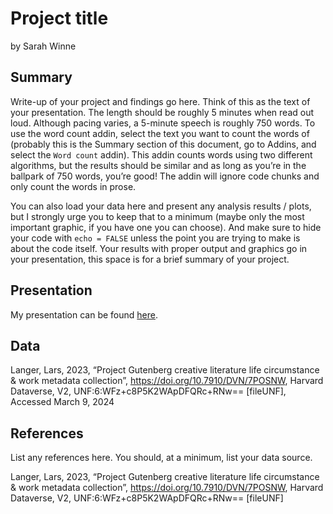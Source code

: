 Project title
================
by Sarah Winne

## Summary

Write-up of your project and findings go here. Think of this as the text
of your presentation. The length should be roughly 5 minutes when read
out loud. Although pacing varies, a 5-minute speech is roughly 750
words. To use the word count addin, select the text you want to count
the words of (probably this is the Summary section of this document, go
to Addins, and select the `Word count` addin). This addin counts words
using two different algorithms, but the results should be similar and as
long as you’re in the ballpark of 750 words, you’re good! The addin will
ignore code chunks and only count the words in prose.

You can also load your data here and present any analysis results /
plots, but I strongly urge you to keep that to a minimum (maybe only the
most important graphic, if you have one you can choose). And make sure
to hide your code with `echo = FALSE` unless the point you are trying to
make is about the code itself. Your results with proper output and
graphics go in your presentation, this space is for a brief summary of
your project.

## Presentation

My presentation can be found [here](presentation/presentation.html).

## Data

Langer, Lars, 2023, “Project Gutenberg creative literature life
circumstance & work metadata collection”,
<https://doi.org/10.7910/DVN/7POSNW>, Harvard Dataverse, V2,
UNF:6:WFz+c8P5K2WApDFQRc+RNw== \[fileUNF\], Accessed March 9, 2024

## References

List any references here. You should, at a minimum, list your data
source.

Langer, Lars, 2023, “Project Gutenberg creative literature life
circumstance & work metadata collection”,
<https://doi.org/10.7910/DVN/7POSNW>, Harvard Dataverse, V2,
UNF:6:WFz+c8P5K2WApDFQRc+RNw== \[fileUNF\]
